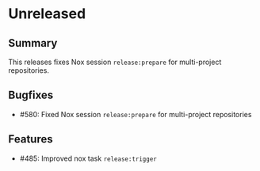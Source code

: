 # Unreleased

## Summary

This releases fixes Nox session `release:prepare` for multi-project repositories.

## Bugfixes

* #580: Fixed Nox session `release:prepare` for multi-project repositories

## Features

* #485: Improved nox task `release:trigger`
